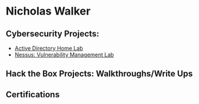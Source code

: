 <h1>Nicholas Walker </h1>

<h2>Cybersecurity Projects:</h2>


  - [Active Directory Home Lab](https://github.com/CybearRed/ActiveDirectoryHomeLab/tree/main)
  - [Nessus: Vulnerability Management Lab](https://github.com/CybearRed/ActiveDirectoryHomeLab/tree/main)


<h2>Hack the Box Projects: Walkthroughs/Write Ups</h2>



<h2>Certifications </h2>

